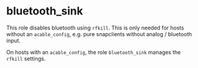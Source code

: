 # bluetooth_sink

This role disables bluetooth using `rfkill`. This is only needed
for hosts without an `acable_config`, e.g. pure snapclients
without analog / bluetooth input.

On hosts with an `acable_config`, the role `bluetooth_sink` manages
the `rfkill` settings.
